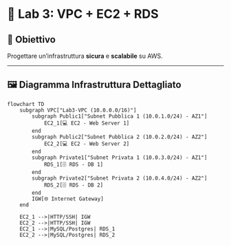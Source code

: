 # 🧪 Lab 3: VPC + EC2 + RDS

## 🎯 Obiettivo
Progettare un’infrastruttura **sicura** e **scalabile** su AWS.

---

## 🖼️ Diagramma Infrastruttura Dettagliato
```mermaid
flowchart TD
    subgraph VPC["Lab3-VPC (10.0.0.0/16)"]
        subgraph Public1["Subnet Pubblica 1 (10.0.1.0/24) - AZ1"]
            EC2_1[💻 EC2 - Web Server 1]
        end
        subgraph Public2["Subnet Pubblica 2 (10.0.2.0/24) - AZ2"]
            EC2_2[💻 EC2 - Web Server 2]
        end
        subgraph Private1["Subnet Privata 1 (10.0.3.0/24) - AZ1"]
            RDS_1[🗄️ RDS - DB 1]
        end
        subgraph Private2["Subnet Privata 2 (10.0.4.0/24) - AZ2"]
            RDS_2[🗄️ RDS - DB 2]
        end
        IGW[🌐 Internet Gateway]
    end

    EC2_1 -->|HTTP/SSH| IGW
    EC2_2 -->|HTTP/SSH| IGW
    EC2_1 -->|MySQL/Postgres| RDS_1
    EC2_2 -->|MySQL/Postgres| RDS_2
